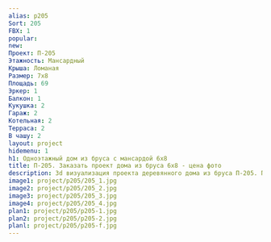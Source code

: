 ```yaml
---
alias: p205
Sort: 205
FBX: 1
popular: 
new: 
Проект: П-205
Этажность: Мансардный
Крыша: Ломаная
Размер: 7х8
Площадь: 69
Эркер: 1
Балкон: 1
Кукушка: 2
Гараж: 2
Котельная: 2
Терраса: 2
В чашу: 2
layout: project
hidemenu: 1
h1: Одноэтажный дом из бруса с мансардой 6х8
title: П-205. Заказать проект дома из бруса 6х8 - цена фото
description: 3d визуализация проекта деревянного дома из бруса П-205. Площадь 69 м2, размер 6х8. Вы можете внести любые изменения в проект.
image1: project/p205/205_1.jpg
image2: project/p205/205_2.jpg
image3: project/p205/205_3.jpg
image4: project/p205/205_4.jpg
plan1: project/p205/p205-1.jpg
plan2: project/p205/p205-2.jpg
planl: project/p205/p205-f.jpg
---
```

